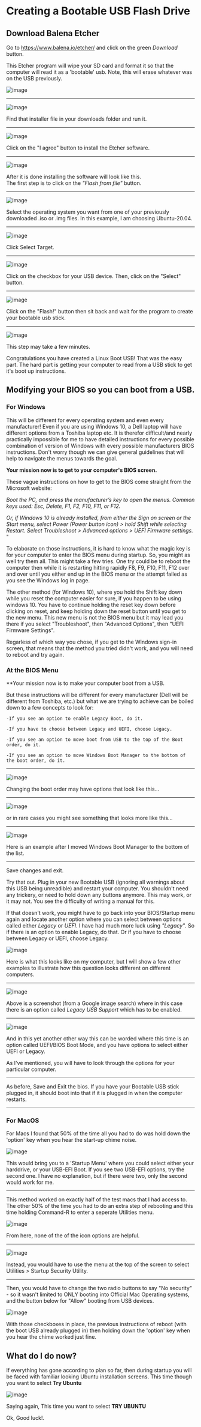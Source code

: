 # Creating a Bootable USB Flash Drive

<h2> Download Balena Etcher </h2>

Go to https://www.balena.io/etcher/ and click on the green _Download_ button. 

This Etcher program will wipe your SD card and format it so that the computer will read it as a 'bootable' usb.  Note, this will erase whatever was on the USB previously.

![image](https://user-images.githubusercontent.com/12129459/127605761-f133354e-3313-4a5d-83d4-c93c12ccc82b.png)

<hr>

![image](https://user-images.githubusercontent.com/12129459/127606050-235bd26a-45fd-4337-b7f0-701655480da8.png)

Find that installer file in your downloads folder and run it.  

<hr>

![image](https://user-images.githubusercontent.com/12129459/127606161-d7e02665-3925-4016-8fec-6a7918c392ac.png)

Click on the "I agree" button to install the Etcher software. 

<hr>

![image](https://user-images.githubusercontent.com/12129459/127606389-d78ee11d-fb7e-4bab-832e-5ff1e08c025f.png)

After it is done installing the software will look like this.  
The first step is to click on the _"Flash from file"_ button. 

<hr>

![image](https://user-images.githubusercontent.com/12129459/127607079-1cd0c117-4ecd-480f-bffc-7f49b8236465.png)

Select the operating system you want from one of your previously downloaded .iso or .img files.  In this example, I am choosing Ubuntu-20.04.

<hr>

![image](https://user-images.githubusercontent.com/12129459/127607397-a59020a1-e991-4764-b7ad-9a6d5fd2f269.png)

Click Select Target.  

<hr>

![image](https://user-images.githubusercontent.com/12129459/127607457-61fd7b1c-4ac4-4f3b-a1f7-c98c49d977bc.png)

Click on the checkbox for your USB device.  Then, click on the "Select" button. 

<hr>

![image](https://user-images.githubusercontent.com/12129459/127607654-452bd0af-7d1a-45dd-885c-f16604b0abaa.png)

Click on the "Flash!" button then sit back and wait for the program to create your bootable usb stick.  

<hr>

![image](https://user-images.githubusercontent.com/12129459/127607969-b65509fb-cadc-474e-b129-d6bff31877ff.png)

This step may take a few minutes.

Congratulations you have created a Linux Boot USB!  That was the easy part.  The hard part is getting your computer to read from a USB stick to get it's boot up instructions.  


## Modifying your BIOS so you can boot from a USB. 
### For Windows 
This will be different for every operating system and even every manufacturer! Even if you are using Windows 10, a Dell laptop will have different options from a Toshiba laptop etc.   It is therefor difficult/and nearly practically impossible for me to have detailed instructions for every possible combination of version of Windows with every possible manufacturers BIOS instructions.  Don't worry though we can give general guidelines that will help to navigate the menus towards the goal.  

**Your mission now is to get to your computer's BIOS screen.**  

These vague instructions on how to get to the BIOS come straight from the Microsoft website: 


_Boot the PC, and press the manufacturer’s key to open the menus. Common keys used: Esc, Delete, F1, F2, F10, F11, or F12._

_Or, if Windows 10 is already installed, from either the Sign on screen or the Start menu, select Power (Power button icon) > hold Shift while selecting Restart. Select Troubleshoot > Advanced options > UEFI Firmware settings._
"

To elaborate on those instructions, it is hard to know what the magic key is for your computer to enter the BIOS menu during startup. So, you might as well try them all.  This might take a few tries.  One try could be to reboot the computer then while it is restarting hitting rapidly F8, F9, F10, F11, F12 over and over until you either end up in the BIOS menu or the attempt failed as you see the Windows log in page. 
    
The other method (for Windows 10), where you hold the Shift key down while you reset the computer easier for sure, if you happen to be using windows 10.  You have to continue holding the reset key down before clicking on reset, and keep holding down the reset button until you get to the new menu. This new menu is not the BIOS menu but it may lead you there if you select "Troubleshoot", then "Advanced Options", then "UEFI Firmware Settings". 

Regarless of which way you chose, if you get to the Windows sign-in screen, that means that the method you tried didn't work, and you will need to reboot and try again.

### At the BIOS Menu

**Your mission now is to make your computer boot from a USB.  

But these instructions will be different for every manufacturer (Dell will be different from Toshiba, etc.) but what we are trying to achieve can be boiled down to a few concepts to look for:  

    -If you see an option to enable Legacy Boot, do it. 
    
    -If you have to choose between Legacy and UEFI, choose Legacy.
    
    -If you see an option to move boot from USB to the top of the Boot order, do it. 
    
    -If you see an option to move Windows Boot Manager to the bottom of the boot order, do it.
    
<hr>

![image](https://user-images.githubusercontent.com/12129459/127760658-6768e28c-f78e-44d5-9626-14356f09e2d6.png)

Changing the boot order may have options that look like this...

<hr>

![image](https://user-images.githubusercontent.com/12129459/127760779-916ca1f0-a021-4bf3-9079-c5ed7b5cb6ee.png)

or in rare cases you might see something that looks more like this...

<hr>

![image](https://user-images.githubusercontent.com/12129459/127760842-e3e4956b-b46d-42ba-871a-1c07336ccc34.png)

Here is an example after I moved Windows Boot Manager to the bottom of the list. 

<hr>

Save changes and exit.  

Try that out.  Plug in your new Bootable USB (ignoring all warnings about this USB being unreadible) and restart your computer. You shouldn't need any trickery, or need to hold down any buttons anymore.  This may work, or it may not.  You see the difficulty of writing a manual for this. 

If that doesn't work, you might have to go back into your BIOS/Startup menu again and locate another option where you can select between options called either _Legacy_ or _UEFI_.  I have had much more luck using _"Legacy"_.  So if there is an option to enable Legacy, do that.  Or if you have to choose between Legacy or UEFI, choose Legacy.  

![image](https://user-images.githubusercontent.com/12129459/127760935-30fe2b81-5ebe-48b1-9ddd-816cea0deec5.png)

Here is what this looks like on my computer, but I will show a few other examples to illustrate how this question looks different on different computers. 

<hr>

![image](https://user-images.githubusercontent.com/12129459/127749798-c18f3332-92d1-411d-84b9-7be4d7ed127e.png)

Above is a screenshot (from a Google image search) where in this case there is an option called _Legacy USB Support_ which has to be enabled. 

<hr>

![image](https://user-images.githubusercontent.com/12129459/127749772-a6191b07-6812-463b-ba94-bc6ef49f9b17.png)

And in this yet another other way this can be worded where this time is an option called UEFI/BIOS Boot Mode, and you have options to select either UEFI or Legacy.  

As I've mentioned, you will have to look through the options for your particular computer.  

<hr>

As before, Save and Exit the bios.  If you have your Bootable USB stick plugged in, it should boot into that if it is plugged in when the computer restarts.

<hr>

### For MacOS 

For Macs I found that 50% of the time all you had to do was hold down the 'option' key when you hear the start-up chime noise.  

![image](https://user-images.githubusercontent.com/12129459/127761118-d275fd02-01a5-4a19-a3f6-bc9ae5536a2a.png)

This would bring you to a 'Startup Menu' where you could select either your harddrive, or your USB-EFI Boot.  If you see two USB-EFI options, try the second one.  I have no explanation, but if there were two, only the second would work for me. 

<hr>

This method worked on exactly half of the test macs that I had access to.  The other 50% of the time you had to do an extra step of rebooting and this time holding Command-R to enter a seperate Utilities menu.  

![image](https://user-images.githubusercontent.com/12129459/127761047-7170dcbf-3bf7-4765-8268-066acba639d0.png)

From here, none of the of the icon options are helpful. 

<hr>

![image](https://user-images.githubusercontent.com/12129459/127761052-ffe190a7-955d-45af-b44a-1c5a4257cfb4.png)

Instead, you would have to use the menu at the top of the screen to select Utilities > Startup Security Utility.  

<hr>

Then, you would have to change the two radio buttons to say "No security" - so it wasn't limited to ONLY booting into Official Mac Operating systems, and the button below for "Allow" booting from USB devices. 

![image](https://user-images.githubusercontent.com/12129459/127761099-3bc2af40-b154-4442-a909-6687ec43c931.png)

With those checkboxes in place, the previous instructions of reboot (with the boot USB already plugged in) then holding down the 'option' key when you hear the chime worked just fine.  

## What do I do now?

If everything has gone according to plan so far, then during startup you will be faced with familiar looking Ubuntu installation screens.  This time though you want to select **Try Ubuntu**

![image](https://user-images.githubusercontent.com/12129459/124830602-223d1580-df48-11eb-8f9a-8caaffd0605b.png)

Saying again,  This time you want to select **TRY UBUNTU**

Ok, Good luck!. 

